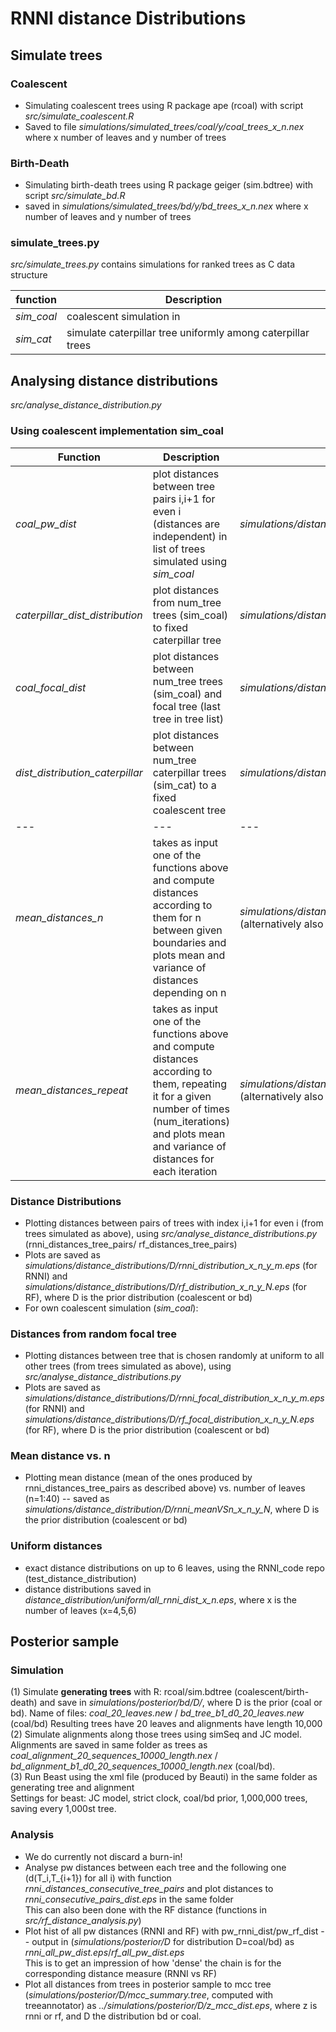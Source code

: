 # RNNI distance Distributions


## Simulate trees

### Coalescent
- Simulating coalescent trees using R package ape (rcoal) with script *src/simulate_coalescent.R*
- Saved to file *simulations/simulated_trees/coal/y/coal_trees_x_n.nex* where x number of leaves and y number of trees

### Birth-Death
- Simulating birth-death trees using R package geiger (sim.bdtree) with script *src/simulate_bd.R*
- saved in *simulations/simulated_trees/bd/y/bd_trees_x_n.nex* where x number of leaves and y number of trees

### simulate_trees.py
*src/simulate_trees.py* contains simulations for ranked trees as C data structure

  | function			|	Description
  ---    |   ---
  | *sim_coal* | coalescent simulation in |
  | *sim_cat* | simulate caterpillar tree uniformly among caterpillar trees |


## Analysing distance distributions
*src/analyse_distance_distribution.py*

### Using coalescent implementation sim_coal
| Function | Description | Save File for Plot (if existing)
---|---|---
| *coal_pw_dist* | plot distances between tree pairs i,i+1 for even i (distances are independent) in list of trees simulated using *sim_coal* | *simulations/distance_distribution/coalescent/own_coal_distr_20_n_20000_N.eps* |
| *caterpillar_dist_distribution* | plot distances from num_tree trees (sim_coal) to fixed caterpillar tree | *simulations/distance_distribution/coalescent/caterpillar_distances_20_n_20000_N.eps* |
| *coal_focal_dist* | plot distances between num_tree trees (sim_coal) and focal tree (last tree in tree list) | *simulations/distance_distribution/coalescent/coal_focal_dist_20_n_20000_N.eps* |
| *dist_distribution_caterpillar* | plot distances between num_tree caterpillar trees (sim_cat) to a fixed coalescent tree | *simulations/distance_distribution/coalescent/dist_distribution_caterpillar_20_n_10000_N.eps* |
---|---|---
| *mean_distances_n* | takes as input one of the functions above and compute distances according to them for n between given boundaries and plots mean and variance of distances depending on n |*simulations/distance_distribution/coalescent/mean_and_var_dist_n_3_to_40_N_20000.eps* (alternatively also *cat_mean_and_var_dist_n_3_to_40_N_20000.eps* etc.) |
| *mean_distances_repeat* | takes as input one of the functions above and compute distances according to them, repeating it for a given number of times (num_iterations) and plots mean and variance of distances for each iteration |*simulations/distance_distribution/coalescent/mean_and_var_dist_n_3_to_40_N_20000.eps* (alternatively also *cat_mean_and_var_dist_n_3_to_40_N_20000.eps* etc.) |

### Distance Distributions

- Plotting distances between pairs of trees with index i,i+1 for even i (from trees simulated as above), using *src/analyse_distance_distributions.py* (rnni_distances_tree_pairs/ rf_distances_tree_pairs)
- Plots are saved as *simulations/distance_distributions/D/rnni_distribution_x_n_y_m.eps* (for RNNI) and *simulations/distance_distributions/D/rf_distribution_x_n_y_N.eps* (for RF), where D is the prior distribution (coalescent or bd)
- For own coalescent simulation (*sim_coal*): 

### Distances from random focal tree

- Plotting distances between tree that is chosen randomly at uniform to all other trees (from trees simulated as above), using *src/analyse_distance_distributions.py*
- Plots are saved as *simulations/distance_distributions/D/rnni_focal_distribution_x_n_y_m.eps* (for RNNI) and *simulations/distance_distributions/D/rf_focal_distribution_x_n_y_N.eps* (for RF), where D is the prior distribution (coalescent or bd)

### Mean distance vs. n

- Plotting mean distance (mean of the ones produced by rnni_distances_tree_pairs as described above) vs. number of leaves (n=1:40) -- saved as *simulations/distance_distribution/D/rnni_meanVSn_x_n_y_N*, where D is the prior distribution (coalescent or bd)

### Uniform distances

- exact distance distributions on up to 6 leaves, using the RNNI_code repo (test_distance_distribution)
- distance distributions saved in *distance_distribution/uniform/all_rnni_dist_x_n.eps*, where x is the number of leaves (x=4,5,6)


## Posterior sample

### Simulation

(1) Simulate **generating trees** with R: rcoal/sim.bdtree (coalescent/birth-death) and save in *simulations/posterior/bd/D/*, where D is the prior (coal or bd). Name of files: *coal_20_leaves.new* / *bd_tree_b1_d0_20_leaves.new* (coal/bd)
Resulting trees have 20 leaves and alignments have length 10,000  
(2) Simulate alignments along those trees using simSeq and JC model. Alignments are saved in same folder as trees as *coal_alignment_20_sequences_10000_length.nex* / *bd_alignment_b1_d0_20_sequences_10000_length.nex* (coal/bd).  
(3) Run Beast using the xml file (produced by Beauti) in the same folder as generating tree and alignment  
Settings for beast: JC model, strict clock, coal/bd prior, 1,000,000 trees, saving every 1,000st tree.

### Analysis

- We do currently not discard a burn-in!
- Analyse pw distances between each tree and the following one (d(T_i,T_{i+1}) for all i) with function *rnni_distances_consecutive_tree_pairs* and plot distances to *rnni_consecutive_pairs_dist.eps* in the same folder  
This can also been done with the RF distance (functions in *src/rf_distance_analysis.py*)  
- Plot hist of all pw distances (RNNI and RF) with pw_rnni_dist/pw_rf_dist -- output in (*simulations/posterior/D* for distribution D=coal/bd) as *rnni_all_pw_dist.eps*/*rf_all_pw_dist.eps*  
  This is to get an impression of how 'dense' the chain is for the corresponding distance measure (RNNI vs RF)
- Plot all distances from trees in posterior sample to mcc tree (*simulations/posterior/D/mcc_summary.tree*, computed with treeannotator) as *../simulations/posterior/D/z_mcc_dist.eps*, where z is rnni or rf, and D the distribution bd or coal.